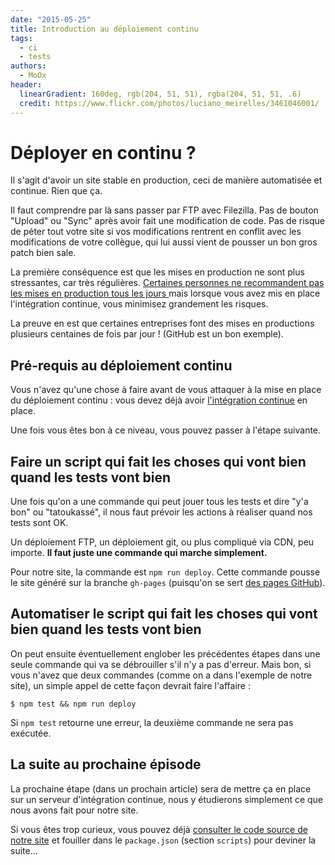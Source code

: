 ```yaml
---
date: "2015-05-25"
title: Introduction au déploiement continu
tags:
  - ci
  - tests
authors:
  - MoOx
header:
  linearGradient: 160deg, rgb(204, 51, 51), rgba(204, 51, 51, .6)
  credit: https://www.flickr.com/photos/luciano_meirelles/3461046001/
---
```


# Déployer en continu ?

Il s'agit d'avoir un site stable en production, ceci de manière automatisée et
continue. Rien que ça.

Il faut comprendre par là sans passer par FTP avec Filezilla. Pas de bouton
"Upload" ou "Sync" après avoir fait une modification de code. Pas de risque de
péter tout votre site si vos modifications rentrent en conflit avec les
modifications de votre collègue, qui lui aussi vient de pousser un bon gros
patch bien sale.

La première conséquence est que les mises en production ne sont plus
stressantes, car très régulières. [Certaines personnes ne recommandent pas les
mises en production tous les jours
](http://www.estcequonmetenprodaujourdhui.info/) mais lorsque vous avez mis en
place l'intégration continue, vous minimisez grandement les risques.

La preuve en est que certaines entreprises font des mises en productions
plusieurs centaines de fois par jour ! (GitHub est un bon exemple).

## Pré-requis au déploiement continu

Vous n'avez qu'une chose à faire avant de vous attaquer à la mise en place du
déploiement continu : vous devez déjà avoir [l'intégration
continue](/fr/articles/ci/) en place.

Une fois vous êtes bon à ce niveau, vous pouvez passer à l'étape suivante.

## Faire un script qui fait les choses qui vont bien quand les tests vont bien

Une fois qu'on a une commande qui peut jouer tous les tests et dire "y'a bon" ou
"tatoukassé", il nous faut prévoir les actions à réaliser quand nos tests sont
OK.

Un déploiement FTP, un déploiement git, ou plus compliqué via CDN, peu importe.
**Il faut juste une commande qui marche simplement.**

Pour notre site, la commande est `npm run deploy`. Cette commande pousse le site
généré sur la branche `gh-pages` (puisqu'on se sert [des pages
GitHub](https://pages.github.com/)).

## Automatiser le script qui fait les choses qui vont bien quand les tests vont bien

On peut ensuite éventuellement englober les précédentes étapes dans une seule
commande qui va se débrouiller s'il n'y a pas d'erreur. Mais bon, si vous n'avez
que deux commandes (comme on a dans l'exemple de notre site), un simple appel de
cette façon devrait faire l'affaire :

```console
$ npm test && npm run deploy
```

Si `npm test` retourne une erreur, la deuxième commande ne sera pas exécutée.

## La suite au prochaine épisode

La prochaine étape (dans un prochain article) sera de mettre ça en place sur un
serveur d'intégration continue, nous y étudierons simplement ce que nous avons
fait pour notre site.

Si vous êtes trop curieux, vous pouvez déjà [consulter le code source de notre
site](https://github.com/putaindecode/putaindecode.io) et fouiller dans le
`package.json` (section `scripts`) pour deviner la suite...
